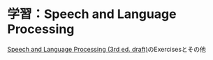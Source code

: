 # 学習：Speech and Language Processing
[Speech and Language Processing (3rd ed. draft)](https://web.stanford.edu/~jurafsky/slp3/)のExercisesとその他